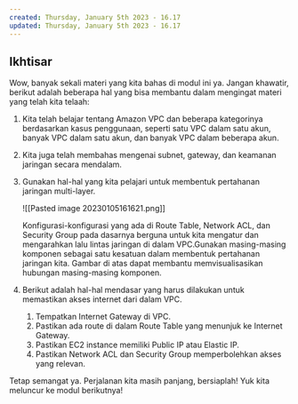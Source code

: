 ```yaml
---
created: Thursday, January 5th 2023 - 16.17
updated: Thursday, January 5th 2023 - 16.17
---
```

## Ikhtisar 

Wow, banyak sekali materi yang kita bahas di modul ini ya. Jangan khawatir, berikut adalah beberapa hal yang bisa membantu dalam mengingat materi yang telah kita telaah:

1.  Kita telah belajar tentang Amazon VPC dan beberapa kategorinya berdasarkan kasus penggunaan, seperti satu VPC dalam satu akun, banyak VPC dalam satu akun, dan banyak VPC dalam beberapa akun.
    
2.  Kita juga telah membahas mengenai subnet, gateway, dan keamanan jaringan secara mendalam.
    
3.  Gunakan hal-hal yang kita pelajari untuk membentuk pertahanan jaringan multi-layer.  
 
    ![[Pasted image 20230105161621.png]]

	Konfigurasi-konfigurasi yang ada di Route Table, Network ACL, dan Security Group pada dasarnya berguna untuk kita mengatur dan mengarahkan lalu lintas jaringan di dalam VPC.Gunakan masing-masing komponen sebagai satu kesatuan dalam membentuk pertahanan jaringan kita. Gambar di atas dapat membantu memvisualisasikan hubungan masing-masing komponen.
    
4.  Berikut adalah hal-hal mendasar yang harus dilakukan untuk memastikan akses internet dari dalam VPC.
    1.  Tempatkan Internet Gateway di VPC.
    2.  Pastikan ada route di dalam Route Table yang menunjuk ke Internet Gateway.
    3.  Pastikan EC2 instance memiliki Public IP atau Elastic IP.
    4.  Pastikan Network ACL dan Security Group memperbolehkan akses yang relevan.  

Tetap semangat ya. Perjalanan kita masih panjang, bersiaplah! Yuk kita meluncur ke modul berikutnya!